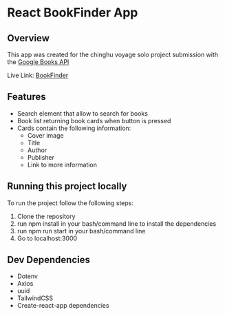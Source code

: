 # React BookFinder App

## Overview

This app was created for the chinghu voyage solo project submission with the [Google Books API](https://developers.google.com/books)

Live Link: [BookFinder](https://jmichaelseri-bookfinder.netlify.app/)

## Features

- Search element that allow to search for books
- Book list returning book cards when button is pressed
- Cards contain the following information:
  - Cover image
  - Title
  - Author
  - Publisher
  - Link to more information

## Running this project locally

To run the project follow the following steps:

1. Clone the repository
2. run npm install in your bash/command line to install the dependencies
3. run npm run start in your bash/command line
4. Go to localhost:3000

## Dev Dependencies

- Dotenv
- Axios
- uuid
- TailwindCSS
- Create-react-app dependencies
